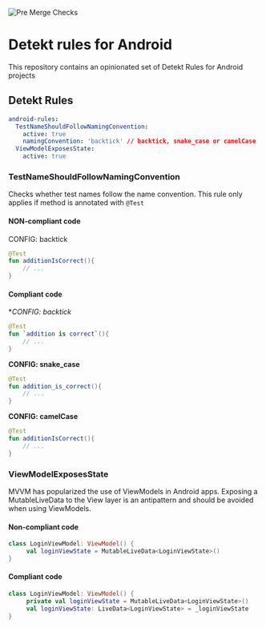 ![Pre Merge Checks](https://github.com/wesjon/android-linters/workflows/Pre-merge%20checks/badge.svg)

# Detekt rules for Android

This repository contains an opinionated set of Detekt Rules for Android projects


## Detekt Rules

```yml
android-rules:
  TestNameShouldFollowNamingConvention:
    active: true
    namingConvention: 'backtick' // backtick, snake_case or camelCase
  ViewModelExposesState:
    active: true
```

### TestNameShouldFollowNamingConvention

Checks whether test names follow the name convention. This rule only applies if method is annotated with `@Test`

#### NON-compliant code

CONFIG: backtick
```kotlin
@Test
fun additionIsCorrect(){
    // ...
}
```
#### Compliant code

**CONFIG: backtick*
```kotlin
@Test
fun `addition is correct`(){
    // ...
}
```

**CONFIG: snake_case**
```kotlin
@Test
fun addition_is_correct(){
    // ...
}
```

**CONFIG: camelCase**
```kotlin
@Test
fun additionIsCorrect(){
    // ...
}
```

### ViewModelExposesState

MVVM has popularized the use of ViewModels in Android apps. Exposing a MutableLiveData to the View layer is an antipattern and should be avoided when using ViewModels.

#### Non-compliant code

```kotlin
class LoginViewModel: ViewModel() {
     val loginViewState = MutableLiveData<LoginViewState>()
}
```

#### Compliant code
```kotlin
class LoginViewModel: ViewModel() {
     private val loginViewState = MutableLiveData<LoginViewState>()
     val loginViewState: LiveData<LoginViewState> = _loginViewState
}
```